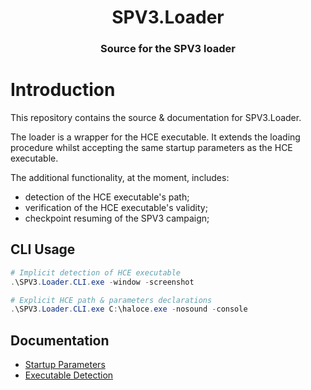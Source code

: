 <html>
    <h1 align="center">
        SPV3.Loader
    </h1>
    <h3 align="center">
        Source for the SPV3 loader
    </h3>
</html>

# Introduction

This repository contains the source & documentation for SPV3.Loader.

The loader is a wrapper for the HCE executable. It extends the loading
procedure whilst accepting the same startup parameters as the HCE
executable.

The additional functionality, at the moment, includes:

- detection of the HCE executable's path;
- verification of the HCE executable's validity;
- checkpoint resuming of the SPV3 campaign;

## CLI Usage

```powershell
# Implicit detection of HCE executable
.\SPV3.Loader.CLI.exe -window -screenshot

# Explicit HCE path & parameters declarations
.\SPV3.Loader.CLI.exe C:\haloce.exe -nosound -console
```

## Documentation

- [Startup Parameters](doc/parameters.md)
- [Executable Detection](doc/detection.md)